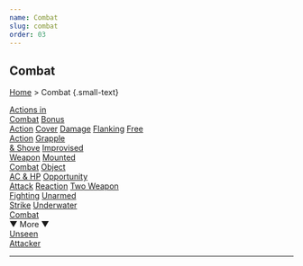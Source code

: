 ```yaml
---
name: Combat
slug: combat
order: 03
---
```

## Combat
[Home](dm-operations-center) > Combat {.small-text}

<div class="menu-container">
    <a href="actions-in-combat">Actions in<br/> Combat</a>
    <a href="bonus-action">Bonus<br/> Action</a>
    <a href="cover">Cover</a>
    <a href="damage">Damage</a>
    <a href="flanking">Flanking</a>
    <a href="free-action">Free<br/> Action</a>
    <a href="grapple-and-shove">Grapple<br/> & Shove</a>
    <a href="improvised-weapon">Improvised<br/> Weapon</a>
    <a href="mounted-combat">Mounted<br/> Combat</a>
    <a href="object-ac-and-hp">Object<br/> AC & HP</a>
    <a href="opportunity-attack">Opportunity<br/> Attack</a>
    <a href="reaction">Reaction</a>
    <a href="two-weapon-fighting">Two Weapon<br/> Fighting</a>
    <a href="unarmed-strike">Unarmed<br/> Strike</a>
    <a href="underwater-combat">Underwater<br/> Combat</a>
</div>

<div class="more">▼ More ▼</div>

<div class="menu-container">
    <a href="unseen-attacker-and-target">Unseen<br/> Attacker</a>
    <a href="."></a>
    <a href="."></a>
</div>
<hr/>
